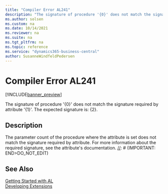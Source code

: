 ```yaml
---
title: "Compiler Error AL241"
description: "The signature of procedure '{0}' does not match the signature required by attribute '{1}'."
ms.author: solsen
ms.custom: na
ms.date: 10/14/2021
ms.reviewer: na
ms.suite: na
ms.tgt_pltfrm: na
ms.topic: reference
ms.service: "dynamics365-business-central"
author: SusanneWindfeldPedersen
---
```

[//]: # (START>DO_NOT_EDIT)
[//]: # (IMPORTANT:Do not edit any of the content between here and the END>DO_NOT_EDIT.)
[//]: # (Any modifications should be made in the .xml files in the ModernDev repo.)
# Compiler Error AL241

[!INCLUDE[banner_preview](../includes/banner_preview.md)]

The signature of procedure '{0}' does not match the signature required by attribute '{1}'. The expected signature is: {2}.


## Description
The parameter count of the procedure where the attribute is set does not match the signature required by attribute. For more information about the required signature, see the attribute's documentation.
[//]: # (IMPORTANT: END>DO_NOT_EDIT)
## See Also  
[Getting Started with AL](../devenv-get-started.md)  
[Developing Extensions](../devenv-dev-overview.md)  
